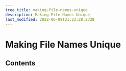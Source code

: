 ```yaml
---
tree_title: making-file-names-unique
description: Making File Names Unique
last_modified: 2022-06-09T21:23:28.2328
---
```


# Making File Names Unique

## Contents
